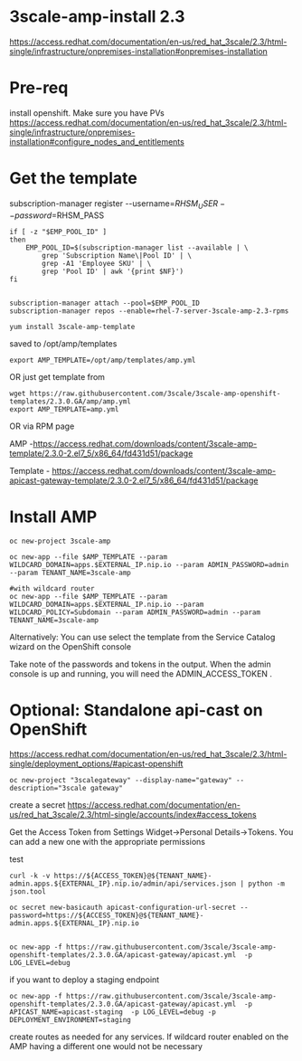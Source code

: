 # 3scale-amp-install 2.3

https://access.redhat.com/documentation/en-us/red_hat_3scale/2.3/html-single/infrastructure/onpremises-installation#onpremises-installation

Pre-req
====================
install openshift. Make sure you have PVs
https://access.redhat.com/documentation/en-us/red_hat_3scale/2.3/html-single/infrastructure/onpremises-installation#configure_nodes_and_entitlements

Get the template
====================
subscription-manager register --username=$RHSM_USER --password=$RHSM_PASS
 

````
if [ -z "$EMP_POOL_ID" ]
then
    EMP_POOL_ID=$(subscription-manager list --available | \
        grep 'Subscription Name\|Pool ID' | \
        grep -A1 'Employee SKU' | \
        grep 'Pool ID' | awk '{print $NF}')
fi


subscription-manager attach --pool=$EMP_POOL_ID
subscription-manager repos --enable=rhel-7-server-3scale-amp-2.3-rpms
    
yum install 3scale-amp-template
````
saved to /opt/amp/templates
````
export AMP_TEMPLATE=/opt/amp/templates/amp.yml
````

OR just get template from

`````
wget https://raw.githubusercontent.com/3scale/3scale-amp-openshift-templates/2.3.0.GA/amp/amp.yml
export AMP_TEMPLATE=amp.yml
`````

OR via RPM page

AMP -https://access.redhat.com/downloads/content/3scale-amp-template/2.3.0-2.el7_5/x86_64/fd431d51/package

Template - https://access.redhat.com/downloads/content/3scale-amp-apicast-gateway-template/2.3.0-2.el7_5/x86_64/fd431d51/package

Install AMP
=================
````
oc new-project 3scale-amp

oc new-app --file $AMP_TEMPLATE --param WILDCARD_DOMAIN=apps.$EXTERNAL_IP.nip.io --param ADMIN_PASSWORD=admin --param TENANT_NAME=3scale-amp

#with wildcard router
oc new-app --file $AMP_TEMPLATE --param WILDCARD_DOMAIN=apps.$EXTERNAL_IP.nip.io --param WILDCARD_POLICY=Subdomain --param ADMIN_PASSWORD=admin --param TENANT_NAME=3scale-amp
````

Alternatively: You can use select the template from the Service Catalog wizard on the OpenShift console

Take note of the passwords and tokens in the output. When the admin console is up and running, you will need the ADMIN_ACCESS_TOKEN .


Optional: Standalone api-cast on OpenShift
============================
https://access.redhat.com/documentation/en-us/red_hat_3scale/2.3/html-single/deployment_options/#apicast-openshift

  
```
oc new-project "3scalegateway" --display-name="gateway" --description="3scale gateway"
````

create a secret
https://access.redhat.com/documentation/en-us/red_hat_3scale/2.3/html-single/accounts/index#access_tokens

Get the Access Token from Settings Widget->Personal Details->Tokens. You can add a new one with the appropriate permissions

test
````
curl -k -v https://${ACCESS_TOKEN}@${TENANT_NAME}-admin.apps.${EXTERNAL_IP}.nip.io/admin/api/services.json | python -m json.tool

oc secret new-basicauth apicast-configuration-url-secret --password=https://${ACCESS_TOKEN}@${TENANT_NAME}-admin.apps.${EXTERNAL_IP}.nip.io


oc new-app -f https://raw.githubusercontent.com/3scale/3scale-amp-openshift-templates/2.3.0.GA/apicast-gateway/apicast.yml  -p LOG_LEVEL=debug
````

if you want to deploy a staging endpoint

````
oc new-app -f https://raw.githubusercontent.com/3scale/3scale-amp-openshift-templates/2.3.0.GA/apicast-gateway/apicast.yml  -p APICAST_NAME=apicast-staging  -p LOG_LEVEL=debug -p DEPLOYMENT_ENVIRONMENT=staging

````

create routes as needed for any services. If wildcard router enabled on the AMP having a different one would not be necessary
